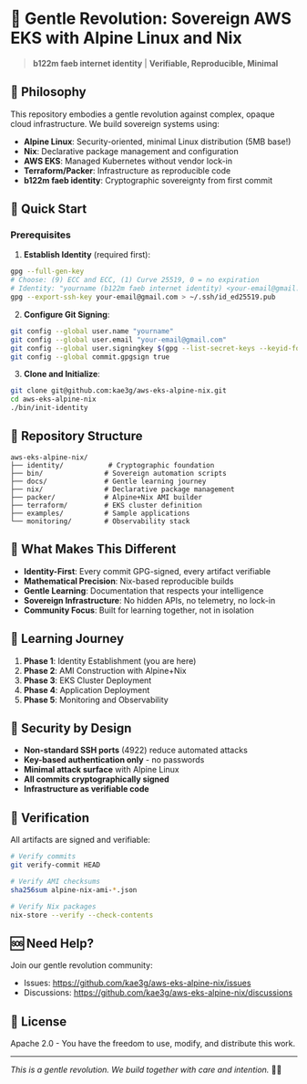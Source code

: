 # 🌸 Gentle Revolution: Sovereign AWS EKS with Alpine Linux and Nix
> **b122m faeb internet identity** | **Verifiable, Reproducible, Minimal**

## 💙 Philosophy

This repository embodies a gentle revolution against complex, opaque cloud infrastructure. We build sovereign systems using:

- **Alpine Linux**: Security-oriented, minimal Linux distribution (5MB base!)
- **Nix**: Declarative package management and configuration
- **AWS EKS**: Managed Kubernetes without vendor lock-in
- **Terraform/Packer**: Infrastructure as reproducible code
- **b122m faeb identity**: Cryptographic sovereignty from first commit

## 🚀 Quick Start

### Prerequisites
1. **Establish Identity** (required first):
```bash
gpg --full-gen-key
# Choose: (9) ECC and ECC, (1) Curve 25519, 0 = no expiration
# Identity: "yourname (b122m faeb internet identity) <your-email@gmail.com>"
gpg --export-ssh-key your-email@gmail.com > ~/.ssh/id_ed25519.pub
```

2. **Configure Git Signing**:
```bash
git config --global user.name "yourname"
git config --global user.email "your-email@gmail.com"
git config --global user.signingkey $(gpg --list-secret-keys --keyid-format LONG | grep sec | awk '{print $2}' | cut -d'/' -f2)
git config --global commit.gpgsign true
```

3. **Clone and Initialize**:
```bash
git clone git@github.com:kae3g/aws-eks-alpine-nix.git
cd aws-eks-alpine-nix
./bin/init-identity
```

## 📁 Repository Structure
```
aws-eks-alpine-nix/
├── identity/           # Cryptographic foundation
├── bin/               # Sovereign automation scripts
├── docs/              # Gentle learning journey
├── nix/               # Declarative package management
├── packer/            # Alpine+Nix AMI builder
├── terraform/         # EKS cluster definition
├── examples/          # Sample applications
└── monitoring/        # Observability stack
```

## 🌈 What Makes This Different

- **Identity-First**: Every commit GPG-signed, every artifact verifiable
- **Mathematical Precision**: Nix-based reproducible builds
- **Gentle Learning**: Documentation that respects your intelligence
- **Sovereign Infrastructure**: No hidden APIs, no telemetry, no lock-in
- **Community Focus**: Built for learning together, not in isolation

## 📖 Learning Journey

1. **Phase 1**: Identity Establishment (you are here)
2. **Phase 2**: AMI Construction with Alpine+Nix
3. **Phase 3**: EKS Cluster Deployment
4. **Phase 4**: Application Deployment
5. **Phase 5**: Monitoring and Observability

## 🔐 Security by Design

- **Non-standard SSH ports** (4922) reduce automated attacks
- **Key-based authentication only** - no passwords
- **Minimal attack surface** with Alpine Linux
- **All commits cryptographically signed**
- **Infrastructure as verifiable code**

## 💫 Verification

All artifacts are signed and verifiable:
```bash
# Verify commits
git verify-commit HEAD

# Verify AMI checksums
sha256sum alpine-nix-ami-*.json

# Verify Nix packages
nix-store --verify --check-contents
```

## 🆘 Need Help?

Join our gentle revolution community:
- Issues: https://github.com/kae3g/aws-eks-alpine-nix/issues
- Discussions: https://github.com/kae3g/aws-eks-alpine-nix/discussions

## 📄 License

Apache 2.0 - You have the freedom to use, modify, and distribute this work.

---
*This is a gentle revolution. We build together with care and intention.* 🌸💙